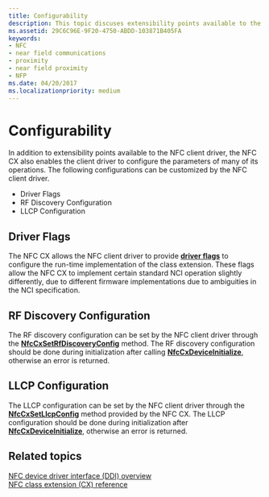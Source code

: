 ```yaml
---
title: Configurability
description: This topic discuses extensibility points available to the NFC client driver, enabling the client driver to configure the parameters of many of its operations.
ms.assetid: 29C6C96E-9F20-4750-ABDD-103871B405FA
keywords:
- NFC
- near field communications
- proximity
- near field proximity
- NFP
ms.date: 04/20/2017
ms.localizationpriority: medium
---
```


# Configurability


In addition to extensibility points available to the NFC client driver, the NFC CX also enables the client driver to configure the parameters of many of its operations. The following configurations can be customized by the NFC client driver.

-   Driver Flags
-   RF Discovery Configuration
-   LLCP Configuration

## Driver Flags


The NFC CX allows the NFC client driver to provide [**driver flags**](https://docs.microsoft.com/windows-hardware/drivers/ddi/nfccx/ne-nfccx-_nfc_cx_driver_flags) to configure the run-time implementation of the class extension. These flags allow the NFC CX to implement certain standard NCI operation slightly differently, due to different firmware implementations due to ambiguities in the NCI specification.

## RF Discovery Configuration


The RF discovery configuration can be set by the NFC client driver through the [**NfcCxSetRfDiscoveryConfig**](https://docs.microsoft.com/windows-hardware/drivers/ddi/nfccx/nf-nfccx-nfccxsetrfdiscoveryconfig) method. The RF discovery configuration should be done during initialization after calling [**NfcCxDeviceInitialize**](https://docs.microsoft.com/windows-hardware/drivers/ddi/nfccx/nf-nfccx-nfccxdeviceinitialize), otherwise an error is returned.

## LLCP Configuration


The LLCP configuration can be set by the NFC client driver through the [**NfcCxSetLlcpConfig**](https://docs.microsoft.com/windows-hardware/drivers/ddi/nfccx/nf-nfccx-nfccxsetllcpconfig) method provided by the NFC CX. The LLCP configuration should be done during initialization after [**NfcCxDeviceInitialize**](https://docs.microsoft.com/windows-hardware/drivers/ddi/nfccx/nf-nfccx-nfccxdeviceinitialize), otherwise an error is returned.

 

 
## Related topics
[NFC device driver interface (DDI) overview](https://docs.microsoft.com/windows-hardware/drivers/ddi/index)  
[NFC class extension (CX) reference](https://docs.microsoft.com/windows-hardware/drivers/ddi/index)  
